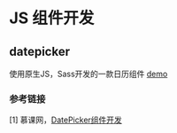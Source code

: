 # JS 组件开发

## datepicker
使用原生JS，Sass开发的一款日历组件
[demo](https://lusg02.github.io/js-components/datepicker/index.html)
### 参考链接
[1] 慕课网，[DatePicker组件开发](http://www.imooc.com/learn/820)
